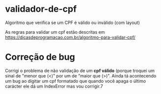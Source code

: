 # validador-de-cpf
Algoritmo que verifica se um CPF é válido ou inválido (com layout)

As regras para validar um cpf estão descritas em https://dicasdeprogramacao.com.br/algoritmo-para-validar-cpf/

# Correção de bug

Corrigi o problema de não validação de um <strong>cpf válido</strong> (porque troquei um sinal de "menor que (<)" por um de "maior que (>)". Ainda tá acontecendo um bug ao digitar um cpf formatado que quando você apaga o último carácter ele dá um IndexError mas vou corrigir.7
